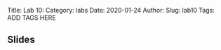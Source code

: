 Title: Lab 10:
Category: labs
Date: 2020-01-24
Author: 
Slug: lab10
Tags: ADD TAGS HERE


## Slides
